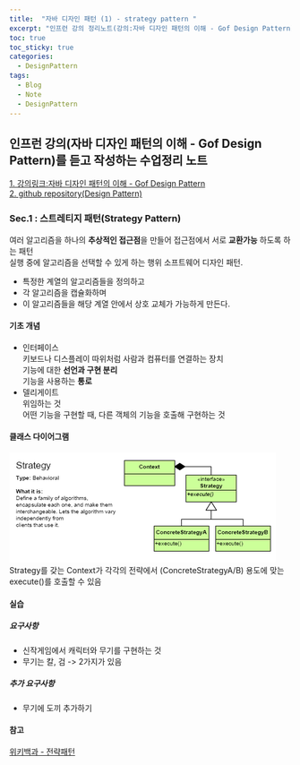 ```yaml
---
title:  "자바 디자인 패턴 (1) - strategy pattern "
excerpt: "인프런 강의 정리노트(강의:자바 디자인 패턴의 이해 - Gof Design Pattern)"
toc: true
toc_sticky: true
categories:
  - DesignPattern
tags:
  - Blog
  - Note
  - DesignPattern
---
```

## 인프런 강의(자바 디자인 패턴의 이해 - Gof Design Pattern)를 듣고 작성하는 수업정리 노트  
[1. 강의링크:자바 디자인 패턴의 이해 - Gof Design Pattern](https://www.inflearn.com/course/%EC%9E%90%EB%B0%94-%EB%94%94%EC%9E%90%EC%9D%B8-%ED%8C%A8%ED%84%B4)  
[2. github repository(Design Pattern)](https://github.com/hongjuzzang/DesignPattern)  


### Sec.1 : 스트레티지 패턴(Strategy Pattern)  
여러 알고리즘을 하나의 **추상적인 접근점**을 만들어 접근점에서 서로 **교환가능** 하도록 하는 패턴  
실행 중에 알고리즘을 선택할 수 있게 하는 행위 소프트웨어 디자인 패턴.  
+ 특정한 계열의 알고리즘들을 정의하고  
+ 각 알고리즘을 캡슐화하며  
+ 이 알고리즘들을 해당 계열 안에서 상호 교체가 가능하게 만든다.  


#### 기초 개념  
* 인터페이스  
   키보드나 디스플레이 따위처럼 사람과 컴퓨터를 연결하는 장치  
   기능에 대한 **선언과 구현 분리**  
   기능을 사용하는 **통로**  
* 델리게이트  
   위임하는 것  
   어떤 기능을 구현할 때, 다른 객체의 기능을 호출해 구현하는 것  

#### 클래스 다이어그램  
![img](/assets/images/post/200715-stpt.png)  
Strategy를 갖는 Context가 각각의 전략에서 (ConcreteStrategyA/B) 용도에 맞는 execute()를 호출할 수 있음  


#### 실습  
##### 요구사항  
* 신작게임에서 캐릭터와 무기를 구현하는 것  
* 무기는 칼, 검 -> 2가지가 있음  

##### 추가 요구사항  
* 무기에 도끼 추가하기  


#### 참고  
[위키백과 - 전략패턴](https://ko.wikipedia.org/wiki/%EC%A0%84%EB%9E%B5_%ED%8C%A8%ED%84%B4)  
